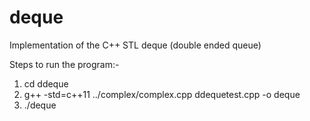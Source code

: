 # deque
Implementation of the C++ STL deque (double ended queue)

Steps to run the program:-
1. cd ddeque
2. g++ -std=c++11 ../complex/complex.cpp ddequetest.cpp -o deque
3. ./deque
